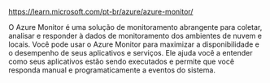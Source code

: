 https://learn.microsoft.com/pt-br/azure/azure-monitor/

O Azure Monitor é uma solução de monitoramento abrangente para coletar, analisar e responder à dados de monitoramento dos ambientes de nuvem e locais. Você pode usar o Azure Monitor para maximizar a disponibilidade e o desempenho de seus aplicativos e serviços. Ele ajuda você a entender como seus aplicativos estão sendo executados e permite que você responda manual e programaticamente a eventos do sistema.